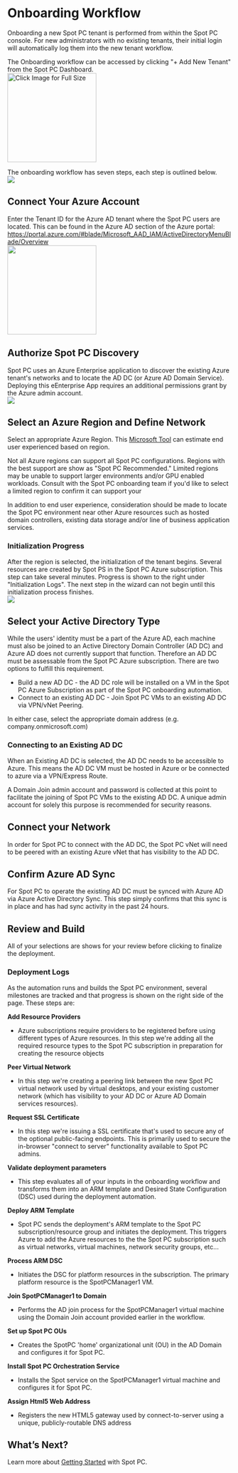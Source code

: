 <meta name="robots" content="noindex">


# Onboarding Workflow
Onboarding a new Spot PC tenant is performed from within the Spot PC console.  For new administrators with no existing tenants, their initial login will automatically log them into the new tenant workflow.

The Onboarding workflow can be accessed by clicking "+ Add New Tenant" from the Spot PC Dashboard.<br> <a href="/spot-pc/_media/onboarding-workflow-01.png"><img src="/spot-pc/_media/onboarding-workflow-01.png" alt="Click Image for Full Size" width="200"> </a>

The onboarding workflow has seven steps, each step is outlined below.<br><img src="/spot-pc/_media/onboarding-workflow-02.png" />

## Connect Your Azure Account
Enter the Tenant ID for the Azure AD tenant where the Spot PC users are located.  This can be found in the Azure AD section of the Azure portal: https://portal.azure.com/#blade/Microsoft_AAD_IAM/ActiveDirectoryMenuBlade/Overview<br><img src="/spot-pc/_media/onboarding-workflow-04.png" width="200" />

## Authorize Spot PC Discovery
Spot PC uses an Azure Enterprise application to discover the existing Azure tenant's networks and to locate the AD DC (or Azure AD Domain Service).  Deploying this eEnterprise App requires an additional permissions grant by the Azure admin account.   <br><img src="/spot-pc/_media/onboarding-workflow-05.png" />

## Select an Azure Region and Define Network
Select an appropriate Azure Region. This [Microsoft Tool](https://azure.microsoft.com/en-us/services/virtual-desktop/assessment/) can estimate end user experienced based on region.

Not all Azure regions can support all Spot PC configurations.  Regions with the best support are show as "Spot PC Recommended."  Limited regions may be unable to support larger environments and/or GPU enabled workloads. Consult with the Spot PC onboarding team if you'd like to select a limited region to confirm it can support your

In addition to end user experience, consideration should be made to locate the Spot PC environment near other Azure resources such as hosted domain controllers, existing data storage and/or line of business application services.  

### Initialization Progress
After the region is selected, the initialization of the tenant begins.  Several resources are created by Spot PS in the Spot PC Azure subscription.  This step can take several minutes.  Progress is shown to the right under "Initialization Logs".  The next step in the wizard can not begin until this initialization process finishes.<br><img src="/spot-pc/_media/onboarding-workflow-02.png" />

## Select your Active Directory Type
While the users' identity must be a part of the Azure AD, each machine must also be joined to an Active Directory Domain Controller (AD DC) and Azure AD does not currently support that function.  Therefore an AD DC must be assessable from the Spot PC Azure subscription.  There are two options to fulfill this requirement.

 * Build a new AD DC - the AD DC role will be installed on a VM in the Spot PC Azure Subscription as part of the Spot PC onboarding automation.
 * Connect to an existing AD DC - Join Spot PC VMs to an existing AD DC via VPN/vNet Peering.

In either case, select the appropriate domain address (e.g. company.onmicrosoft.com)

### Connecting to an Existing AD DC
When an Existing AD DC is selected, the AD DC needs to be accessible to Azure.  This means the AD DC VM must be hosted in Azure or be connected to azure via a VPN/Express Route.

A Domain Join admin account and password is collected at this point to facilitate the joining of Spot PC VMs to the existing AD DC.  A unique admin account for solely this purpose is recommended for security reasons.

## Connect your Network
In order for Spot PC to connect with the AD DC, the Spot PC vNet will need to be peered with an existing Azure vNet that has visibility to the AD DC.  

## Confirm Azure AD Sync
For Spot PC to operate the existing AD DC must be synced with Azure AD via Azure Active Directory Sync.  This step simply confirms that this sync is in place and has had sync activity in the past 24 hours.

## Review and Build
All of your selections are shows for your review before clicking to finalize the deployment.

### Deployment Logs
As the automation runs and builds the Spot PC environment, several milestones are tracked and that progress is shown on the right side of the page.  These steps are:

**Add Resource Providers**
+ Azure subscriptions require providers to be registered before using different types of Azure resources.  In this step we're adding all the required resource types to the Spot PC subscription in preparation for creating the resource objects

**Peer Virtual Network**
+ In this step we're creating a peering link between the new Spot PC virtual network used by virtual desktops, and your existing customer network (which has visibility to your AD DC or Azure AD Domain services resources).  

**Request SSL Certificate**

+ In this step we're issuing a SSL certificate that's used to secure any of the optional public-facing endpoints.  This is primarily used to secure the in-browser "connect to server" functionality available to Spot PC admins.

**Validate deployment parameters**
+ This step evaluates all of your inputs in the onboarding workflow and transforms them into an ARM template and Desired State Configuration (DSC) used during the deployment automation.

**Deploy ARM Template**

+ Spot PC sends the deployment's ARM template to the Spot PC subscription/resource group and initiates the deployment.  This triggers Azure to add the Azure resources to the the Spot PC subscription such as virtual networks, virtual machines, network security groups, etc...

**Process ARM DSC**
+ Initiates the DSC for platform resources in the subscription.  The primary platform resource is the SpotPCManager1 VM.

**Join SpotPCManager1 to Domain**
+ Performs the AD join process for the SpotPCManager1 virtual machine using the Domain Join account provided earlier in the workflow.

**Set up Spot PC OUs**
+ Creates the SpotPC 'home' organizational unit (OU) in the AD Domain and configures it for Spot PC.

**Install Spot PC Orchestration Service**
+ Installs the Spot service on the SpotPCManager1 virtual machine and configures it for Spot PC.

**Assign Html5 Web Address**
+ Registers the new HTML5 gateway used by connect-to-server using a unique, publicly-routable DNS address

## What’s Next?

Learn more about [Getting Started](spot-pc/getting-started) with Spot PC.
